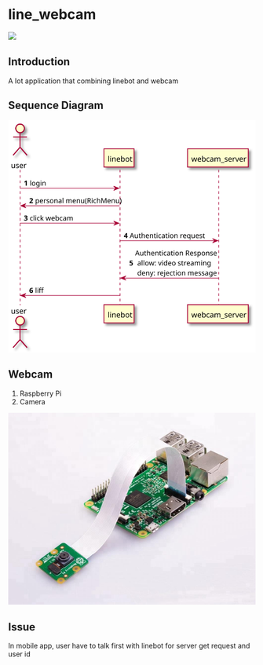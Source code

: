 # line_webcam
<img src="https://img.shields.io/badge/license-MIT-green">

## Introduction

A Iot application that combining linebot and webcam

## Sequence Diagram
<img src="content/SequenceDiagram.svg">

## Webcam
1. Raspberry Pi
2. Camera
   
<img src="content/webcam.jpg">

## Issue
In mobile app, user have to talk first with linebot for server get request and user id
